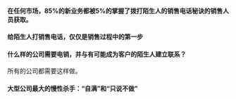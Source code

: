 #### 在任何市场，85%的新业务都被5%的掌握了拨打陌生人的销售电话秘诀的销售人员获取。

#### 给陌生人打销售电话，仅仅是销售过程中的第一步

#### 什么样的公司需要电销，并与有可能成为客户的陌生人建立联系？
所有的公司都需要这样做。    
    
#### 大型公司最大的慢性杀手：“自满”和“只说不做”
